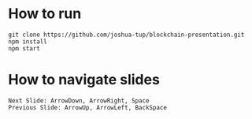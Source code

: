 # How to run

```
git clone https://github.com/joshua-tup/blockchain-presentation.git
npm install
npm start
```

# How to navigate slides

```
Next Slide: ArrowDown, ArrowRight, Space
Previous Slide: ArrowUp, ArrowLeft, BackSpace
